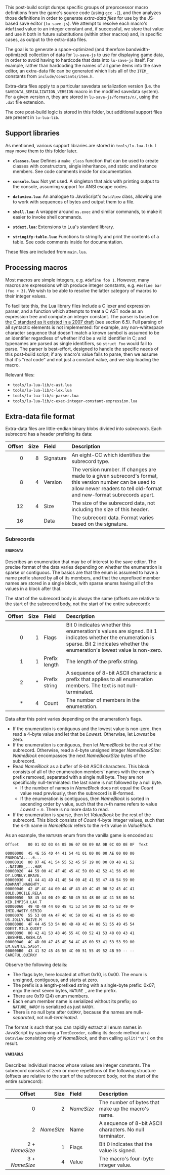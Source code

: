 
This post-build script dumps specific groups of preprocessor macro definitions from the game's source code (using `gcc -E`), and then analyzes those definitions in order to generate *extra-data files* for use by the JS-based save editor (`lu-save-js`). We attempt to resolve each macro's `#define`d value to an integer constant and, if successful, we store that value and use it both in future substitutions (within other macros) and, in specific cases, as output to the extra-data files.

The goal is to generate a space-optimized (and therefore bandwidth-optimized) collection of data for `lu-save-js` to use for displaying game data, in order to avoid having to hardcode that data into `lu-save-js` itself. For example, rather than hardcoding the names of all game items into the save editor, an extra-data file can be generated which lists all of the `ITEM_` constants from `include/constants/item.h`.

Extra-data files apply to a particular savedata serialization version (i.e. the `SAVEDATA_SERIALIZATION_VERSION` macro in the modified savedata system). For a given version <var>n</var>, they are stored in <code>lu-save-js/formats/<var>n</var>/</code>, using the <code>.dat</code> file extension.

The core post-build logic is stored in this folder, but additional support files are present in `lu-lua-lib`.

## Support libraries

As mentioned, various support libraries are stored in `tools/lu-lua-lib`. I may move them to this folder later.

* **`classes.lua`:** Defines a `make_class` function that can be used to create classes with constructors, single inheritance, and static and instance members. See code comments inside for documentation.

* **`console.lua`:** Not yet used. A singleton that aids with printing output to the console, assuming support for ANSI escape codes.

* **`dataview.lua`:** An analogue to JavaScript's `DataView` class, allowing one to work with sequences of bytes and output them to a file.

* **`shell.lua`:** A wrapper around `os.exec` and similar commands, to make it easier to invoke shell commands.

* **`stdext.lua`:** Extensions to Lua's standard library.

* **`stringify-table.lua`:** Functions to stringify and print the contents of a table. See code comments inside for documentation.

These files are included from `main.lua`.

## Processing macros

Most macros are simple integers, e.g. `#define foo 1`. However, many macros are expressions which produce integer constants, e.g. `#define bar (foo + 3)`. We wish to be able to resolve the latter category of macros to their integer values.

To facilitate this, the Lua library files include a C lexer and expression parser, and a function which attempts to treat a C AST node as an expression tree and compute an integer constant. The parser is based on [the C standard as it existed in a 2007 draft](https://www.open-std.org/JTC1/SC22/WG14/www/docs/n1256.pdf) (see section 6.5). Full parsing of all syntactic elements is not implemented: for example, any non-whitespace character sequence that doesn't match a known symbol is assumed to be an identifier regardless of whether it'd be a valid identifier in C; and typenames are parsed as single identifiers, so `struct Foo` would fail to parse. The parser is best-effort, designed to handle the specific needs of this post-build script; if any macro's value fails to parse, then we assume that it's "real code" and not just a constant value, and we skip loading the macro.

Relevant files:

* `tools/lu-lua-lib/c-ast.lua`
* `tools/lu-lua-lib/c-lex.lua`
* `tools/lu-lua-lib/c-parser.lua`
* `tools/lu-lua-lib/c-exec-integer-constant-expression.lua`


## Extra-data file format

Extra-data files are little-endian binary blobs divided into *subrecords*. Each subrecord has a header prefixing its data:

| Offset | Size | Field | Description |
| -: | -: | :- | :- |
| 0 | 8 | Signature | An eight-CC which identifies the subrecord type. |
| 8 | 4 | Version | The version number. If changes are made to a given subrecord's format, this version number can be used to allow newer readers to tell old-format and new-format subrecords apart. |
| 12 | 4 | Size | The size of the subrecord data, not including the size of this header. |
| 16 | | Data | The subrecord data. Format varies based on the signature. |

### Subrecords

#### `ENUMDATA`

Describes an enumeration that may be of interest to the save editor. The precise format of the data varies depending on whether the enumeration is sparse or contiguous. The basics are that the enum is assumed to have a name prefix shared by all of its members, and that the unprefixed member names are stored in a single block, with sparse enums having all of the values in a block after that.

The start of the subrecord body is always the same (offsets are relative to the start of the subrecord body, not the start of the entire subrecord):

| Offset | Size | Field | Description |
| -: | -: | :- | :- |
| 0 | 1 | Flags | Bit 0 indicates whether this enumeration's values are signed. Bit 1 indicates whether the enumeration is sparse. Bit 2 indicates whether the enumeration's lowest value is non-zero. |
| 1 | 1 | Prefix length | The length of the prefix string. |
| 2 | \* | Prefix string | A sequence of 8-bit ASCII characters: a prefix that applies to all enumeration members. The text is not null-terminated. |
| \* | 4 | Count | The number of members in the enumeration. |

Data after this point varies depending on the enumeration's flags.

* If the enumeration is contiguous and the lowest value is non-zero, then read a 4-byte value and let that be *Lowest*. Otherwise, let *Lowest* be zero.
* If the enumeration is contiguous, then let *NameBlock* be the rest of the subrecord. Otherwise, read a 4-byte unsigned integer *NameBlockSize*: *NameBlock* encompasses the next *NameBlockSize* bytes of the subrecord.
* Read *NameBlock* as a buffer of 8-bit ASCII characters. This block consists of all of the enumeration members' names with the enum's prefix removed, separated with a single null byte. They are not specifically null-terminated: the last name is not followed by a null byte.
  * If the number of names in *NameBlock* does not equal the *Count* value read previously, then the subrecord is ill-formed.
  * If the enumeration is contiguous, then *NameBlock* is sorted in ascending order by value, such that the *n*-th name refers to value *Lowest* + *n*. There is no more data to read.
* If the enumeration is sparse, then let *ValueBlock* be the rest of the subrecord. This block consists of *Count* 4-byte integer values, such that the *n*-th name in *NameBlock* refers to the *n*-th value in *ValueBlock*.

As an example, the `NATURES` enum from the vanilla game is encoded as:

```hex
Offset    00 01 02 03 04 05 06 07 08 09 0A 0B 0C 0D 0E 0F  Text

00000000  45 4E 55 4D 44 41 54 41 01 00 00 00 AE 00 00 00  ENUMDATA....®...
00000010  00 07 4E 41 54 55 52 45 5F 19 00 00 00 48 41 52  ..NATURE_....HAR
00000020  44 59 00 4C 4F 4E 45 4C 59 00 42 52 41 56 45 00  DY.LONELY.BRAVE.
00000030  41 44 41 4D 41 4E 54 00 4E 41 55 47 48 54 59 00  ADAMANT.NAUGHTY.
00000040  42 4F 4C 44 00 44 4F 43 49 4C 45 00 52 45 4C 41  BOLD.DOCILE.RELA
00000050  58 45 44 00 49 4D 50 49 53 48 00 4C 41 58 00 54  XED.IMPISH.LAX.T
00000060  49 4D 49 44 00 48 41 53 54 59 00 53 45 52 49 4F  IMID.HASTY.SERIO
00000070  55 53 00 4A 4F 4C 4C 59 00 4E 41 49 56 45 00 4D  US.JOLLY.NAIVE.M
00000080  4F 44 45 53 54 00 4D 49 4C 44 00 51 55 49 45 54  ODEST.MILD.QUIET
00000090  00 42 41 53 48 46 55 4C 00 52 41 53 48 00 43 41  .BASHFUL.RASH.CA
000000A0  4C 4D 00 47 45 4E 54 4C 45 00 53 41 53 53 59 00  LM.GENTLE.SASSY.
000000B0  43 41 52 45 46 55 4C 00 51 55 49 52 4B 59 -- --  CAREFUL.QUIRKY
```

Observe the following details:

* The flags byte, here located at offset 0x10, is 0x00. The enum is unsigned, contiguous, and starts at zero.
* The prefix is a length-prefixed string with a single-byte prefix: 0x07; ergo the next seven bytes, `NATURE_`, are the prefix.
* There are 0x19 (24) enum members.
* Each enum member name is serialized without its prefix; so `NATURE_HARDY` is serialized as just `HARDY`.
* There is no null byte after `QUIRKY`, because the names are null-*separated*, not null-*terminated*.

The format is such that you can rapidly extract all enum names in JavaScript by spawning a `TextDecoder`, calling its `decode` method on a `DataView` consisting only of *NameBlock*, and then calling `split("\0")` on the result.

#### `VARIABLS`

Describes individual macros whose values are integer constants. The subrecord consists of zero or more repetitions of the following structure (offsets are relative to the start of the subrecord body, not the start of the entire subrecord):

| Offset | Size | Field | Description |
| -: | -: | :- | :- |
| 0 | 2 | *NameSize* | The number of bytes that make up the macro's name. |
| 2 | *NameSize* | Name | A sequence of 8-bit ASCII characters. No null terminator. |
| 2 + *NameSize* | 1 | Flags | Bit 0 indicates that the value is signed. |
| 3 + *NameSize* | 4 | Value | The macro's four-byte integer value. |